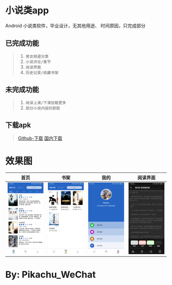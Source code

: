 小说类app
==============
Android 小说类软件，毕业设计，无其他用途、
时间原因，只完成部分

已完成功能
------------
>1. `男女频道分类`
>2. `小说评论/章节`
>3. `阅读界面`
>4. `历史记录/收藏书架`

未完成功能
-------------
>1. `阅读上滑/下滑加载更多`
>2. `部分小说内容的获取`


下载apk
---
>[Github-下载](app/release/app-release.apk)
>[国内下载](https://wwa.lanzous.com/ik8wAjjwoji)


效果图
==============
|首页|书架|我的|阅读界面|
|:---:|:---:|:---:|:---:|
| ![](image/1.jpg) | ![](image/2.jpg) | ![](image/3.jpg) | ![](image/4.jpg) |


By: Pikachu_WeChat
===